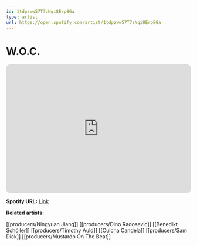 ```yaml
---
id: 1tdpzww57T7zNqi8ErpBGa
type: artist
url: https://open.spotify.com/artist/1tdpzww57T7zNqi8ErpBGa
---
```

# W.O.C.

<iframe style="border-radius:12px" src="https://open.spotify.com/embed/artist/1tdpzww57T7zNqi8ErpBGa" width="100%" height="352" frameBorder="0" allowfullscreen="" allow="autoplay; clipboard-write; encrypted-media; fullscreen; picture-in-picture" loading="lazy"></iframe>

**Spotify URL:** [Link](https://open.spotify.com/artist/1tdpzww57T7zNqi8ErpBGa)

**Related artists:**

[[producers/Ningyuan Jiang]]
[[producers/Dino Radosevic]]
[[Benedikt Schöller]]
[[producers/Timothy Auld]]
[[Culcha Candela]]
[[producers/Sam Dick]]
[[producers/Mustardo On The Beat]]
